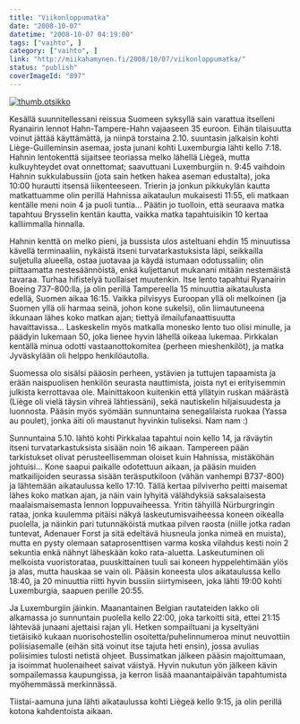 ```yaml
---
title: "Viikonloppumatka"
date: "2008-10-07"
datetime: "2008-10-07 04:19:00"
tags: ["vaihto", ]
category: ["vaihto", ]
link: "http://miikahamynen.fi/2008/10/07/viikonloppumatka/"
status: "publish"
coverImageId: "897"
---
```


[![](/uploads/2008/10/thumb.otsikko2.jpg "thumb.otsikko")](http://miikahamynen.fi/2008/10/07/viikonloppumatka/thumb-otsikko-16/)

Kesällä suunnitellessani reissua Suomeen syksyllä sain varattua itselleni Ryanairin lennot Hahn-Tampere-Hahn vajaaseen 35 euroon. Eihän tilaisuutta voinut jättää käyttämättä, ja niinpä torstaina 2.10. suuntasin jalkaisin kohti Liège-Guilleminsin asemaa, josta junani kohti Luxemburgia lähti kello 7:18. Hahnin lentokenttä sijaitsee teoriassa melko lähellä Liègeä, mutta kulkuyhteydet ovat onnettomat; saavuttuani Luxemburgiin n. 9:45 vaihdoin Hahnin sukkulabussiin (jota sain hetken hakea aseman edustalta), joka 10:00 hurautti itsensä liikenteeseen. Trierin ja jonkun pikkukylän kautta matkattuamme olin perillä Hahnissa aikataulun mukaisesti 11:55, eli matkaan kentälle meni noin 4 ja puoli tuntia... Päätin jo tuolloin, että seuraava matka tapahtuu Brysselin kentän kautta, vaikka matka tapahtuisikin 10 kertaa kalliimmalla hinnalla.

Hahnin kenttä on melko pieni, ja bussista ulos asteltuani ehdin 15 minuutissa kävellä terminaaliin, nykäistä itseni turvatarkastuksista läpi, seikkailla suljetulla alueella, ostaa juotavaa ja käydä istumaan odotussaliin; olin piittaamatta nestesäännöistä, enkä kuljettanut mukanani mitään nestemäistä tavaraa. Turhaa hifistelyä tuollaiset muutenkin. Itse lento tapahtui Ryanairin Boeing 737-800:lla, ja olin perillä Tampereella 15 minuuttia aikataulusta edellä, Suomen aikaa 16:15. Vaikka pilvisyys Euroopan yllä oli melkoinen (ja Suomen yllä oli harmaa seinä, johon kone sukelsi), olin liimautuneena ikkunaan lähes koko matkan ajan; tiettyä ilmailufanaattisuutta havaittavissa... Laskeskelin myös matkalla monesko lento tuo olisi minulle, ja päädyin lukemaan 50, joka lienee hyvin lähellä oikeaa lukemaa. Pirkkalan kentällä minua odotti vastaanottokomitea (perheen mieshenkilöt), ja matka Jyväskylään oli helppo henkilöautolla.

Suomessa olo sisälsi pääosin perheen, ystävien ja tuttujen tapaamista ja erään naispuolisen henkilön seurasta nauttimista, joista nyt ei erityisemmin julkista kerrottavaa ole. Mainittakoon kuitenkin että yllätyin ruskan määrästä (Liège oli vielä täysin vihreä lähtiessäni), sekä nautiskelin hiljaisuudesta ja luonnosta. Pääsin myös syömään sunnuntaina senegalilaista ruokaa (Yassa au poulet), jonka äiti oli maustanut hyvinkin tuliseksi. Nam nam :)

Sunnuntaina 5.10. lähtö kohti Pirkkalaa tapahtui noin kello 14, ja räväytin itseni turvatarkastuksista sisään noin 16 aikaan. Tampereen pään tarkistukset olivat perusteellisemman oloiset kuin Hahnissa, mistäköhän johtuisi... Kone saapui paikalle odotettuun aikaan, ja pääsin muiden matkailijoiden seurassa sisään teräsputkiloon (vähän vanhempi B737-800) ja lähtemään aikataulussa kello 17:10. Tällä kertaa pilviverho peitti maisemat lähes koko matkan ajan, ja näin vain lyhyitä välähdyksiä saksalaisesta maalaismaisemasta lennon loppuvaiheessa. Yritin tähyillä Nürburgringin rataa, jonka kuulemma pitäisi näkyä laskeutumisvaiheessa koneen oikealla puolella, ja näinkin pari tutunnäköistä mutkaa pilven raosta (niille jotka radan tuntevat, Adenauer Forst ja sitä edeltävä hiusneula jonka nimeä en muista), mutta en pysty olemaan sataprosenttisen varma koska vilahdus kesti noin 2 sekuntia enkä nähnyt läheskään koko rata-aluetta. Laskeutuminen oli melkoista vuoristorataa, puuskittainen tuuli sai koneen hyppelehtimään ylös ja alas, mutta hauskaa se vain oli. Pääsin koneesta ulos aikataulussa kello 18:40, ja 20 minuuttia riitti hyvin bussiin siirtymiseen, joka lähti 19:00 kohti Luxemburgia, saapuen perille 20:55.

Ja Luxemburgiin jäinkin. Maanantainen Belgian rautateiden lakko oli alkamassa jo sunnuntain puolella kello 22:00, joka tarkoitti sitä, ettei 21:15 lähtevää junaani ajettaisi rajan yli. Hetken sompailtuani ja kyseltyäni tietäisikö kukaan nuorisohostellin osoitetta/puhelinnumeroa minut neuvottiin poliisiasemalle (eihän sitä voinut itse tajuta heti ensin), jossa avulias poliisimies tulosti netistä ohjeet. Bussimatkan jälkeen pääsin majoittumaan, ja isoimmat huolenaiheet saivat väistyä. Hyvin nukutun yön jälkeen kävin sompailemassa kaupungissa, ja kerron lisää maanantaipäivän tapahtumista myöhemmässä merkinnässä.

Tiistai-aamuna juna lähti aikataulussa kohti Liègeä kello 9:15, ja olin perillä kotona kahdentoista aikaan.
